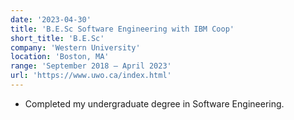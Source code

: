 ```yaml
---
date: '2023-04-30'
title: 'B.E.Sc Software Engineering with IBM Coop'
short_title: 'B.E.Sc'
company: 'Western University'
location: 'Boston, MA'
range: 'September 2018 – April 2023'
url: 'https://www.uwo.ca/index.html'
---
```


- Completed my undergraduate degree in Software Engineering.
